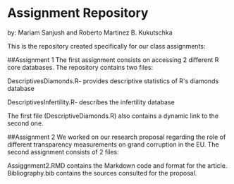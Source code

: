 # Assignment Repository
by: Mariam Sanjush and Roberto Martinez B. Kukutschka

This is the repository created specifically for our class assignments:

##Assignment 1
The first assignment consists on accessing 2 different R core databases. 
The repository contains two files:

  DescriptivesDiamonds.R- provides descriptive statistics of R's diamonds database
  
  DescriptivesInfertility.R- describes the infertility database
  
The first file (DescriptiveDiamonds.R) also contains a dynamic link to the second one.

##Assignment 2
We worked on our research proposal regarding the role of different transparency measurements on grand corruption in the EU. The second assignment consists of 2 files:
 
 Assiggnment2.RMD contains the Markdown code and format for the article.
 Bibliography.bib contains the sources consulted for the proposal.


